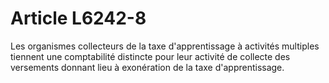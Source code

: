 # Article L6242-8

Les organismes collecteurs de la taxe d'apprentissage à activités multiples tiennent une comptabilité distincte pour leur activité de collecte des versements donnant lieu à exonération de la taxe d'apprentissage.